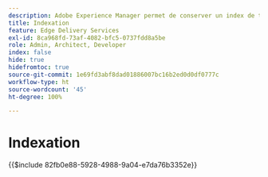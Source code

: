 ```yaml
---
description: Adobe Experience Manager permet de conserver un index de toutes les pages publiées dans une section spécifique de votre site web. Il est généralement utilisé pour créer des listes, des flux et activer des cas d’utilisation de recherche et de filtrage pour vos pages ou fragments de contenu.
title: Indexation
feature: Edge Delivery Services
exl-id: 8ca968fd-73af-4082-bfc5-0737fdd8a5be
role: Admin, Architect, Developer
index: false
hide: true
hidefromtoc: true
source-git-commit: 1e69fd3abf8dad01886007bc16b2ed0d0df0777c
workflow-type: ht
source-wordcount: '45'
ht-degree: 100%

---
```


# Indexation

{{$include 82fb0e88-5928-4988-9a04-e7da76b3352e}}
